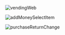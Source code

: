 
![vendingWeb](https://user-images.githubusercontent.com/75656857/159104515-a77a9a04-7ab0-4847-a9cd-52202717585f.png)

![addMoneySelectItem](https://user-images.githubusercontent.com/75656857/159104521-ff5ce010-e746-4f4b-8601-8638a700a6a7.png)

![purchaseReturnChange](https://user-images.githubusercontent.com/75656857/159104525-948be95e-a101-4e4a-a1e8-d017a2b2f9d1.png)
